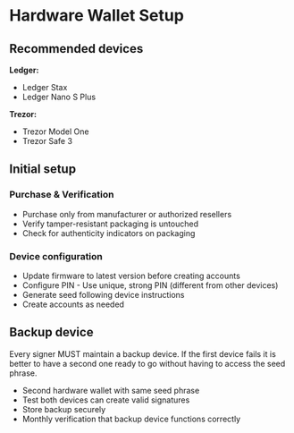 # Hardware Wallet Setup

## Recommended devices

**Ledger:**
- Ledger Stax
- Ledger Nano S Plus

**Trezor:**
- Trezor Model One
- Trezor Safe 3

## Initial setup

### Purchase & Verification
- Purchase only from manufacturer or authorized resellers
- Verify tamper-resistant packaging is untouched
- Check for authenticity indicators on packaging

### Device configuration
- Update firmware to latest version before creating accounts
- Configure PIN - Use unique, strong PIN (different from other devices)
- Generate seed following device instructions
- Create accounts as needed

## Backup device

Every signer MUST maintain a backup device. If the first device fails it is better to have a second one ready to go without having to access the seed phrase.
- Second hardware wallet with same seed phrase
- Test both devices can create valid signatures
- Store backup securely
- Monthly verification that backup device functions correctly